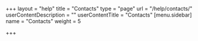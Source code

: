 +++
layout = "help"
title = "Contacts"
type = "page"
url = "/help/contacts/"
userContentDescription = ""
userContentTitle = "Contacts"
[menu.sidebar]
name = "Contacts"
weight = 5

+++

